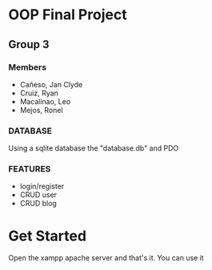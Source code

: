 # OOP Final Project
## Group 3
### Members
- Cañeso, Jan Clyde
- Cruiz, Ryan
- Macalinao, Leo
- Mejos, Ronel
### DATABASE
Using a sqlite database the "database.db" and PDO

### FEATURES
- login/register
- CRUD user
- CRUD blog


# Get Started
Open the xampp apache server and that's it. You can use it